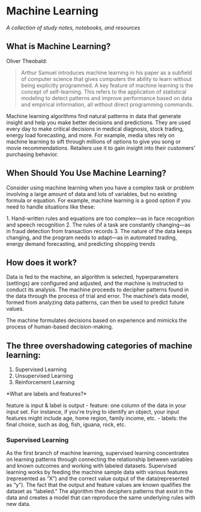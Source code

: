 # Machine Learning
*A collection of study notes, notebooks, and resources*
<br/>
## What is Machine Learning?
  Oliver Theobald:
  <blockquote>
  Arthur Samuel introduces machine learning in his paper as a subfield of
  computer science that gives computers the ability to learn without being
  explicitly programmed. A key feature of machine learning is the concept of self-learning. This refers to the application of statistical modeling to detect           patterns and improve performance based on data and empirical information, all without direct programming commands.
  </blockquote>
  Machine learning algorithms find natural patterns in data that generate insight and help you make better decisions and predictions. They are used every day to make critical decisions in medical diagnosis, stock trading, energy load forecasting, and more. For example, media sites rely on machine learning to sift through millions of options to give you song or movie recommendations. Retailers use it to gain insight into their customers’ purchasing behavior.
  
## When Should You Use Machine Learning?
  <p>Consider using machine learning when you have a complex task or problem involving a large amount of data and lots of variables, but no existing formula or equation. For example, machine learning is a good option if you need to handle situations like these:</p>
  1. Hand-written rules and equations are too complex—as in face recognition and speech recognition
  2. The rules of a task are constantly changing—as in fraud detection from transaction records
  3. The nature of the data keeps changing, and the program needs to adapt—as in automated trading, energy demand forecasting, and predicting shopping trends

## How does it work?
  <p>Data is fed to the machine, an algorithm is selected, hyperparameters (settings) are configured and adjusted, and the machine is instructed to conduct its analysis. The machine proceeds to decipher patterns found in the data through the process of trial and error. The machine’s data model, formed from analyzing data patterns, can then be used to predict future values.</p>
  <p>The machine formulates decisions based on experience and mimicks the process of human-based decision-making.</p>

## The three overshadowing categories of machine learning:
   1. Supervised Learning
   2. Unsupervised Learning
   3. Reinforcement Learning

<p>*What are labels and features?*</p>
  <span>feature is input & label is output</span>
    - feature: one column of the data in your input set. For instance, if you're trying to identify an object, your input features might include age, home region, family income, etc.
    - labels: the final choice, such as dog, fish, iguana, rock, etc.

### Supervised Learning
  As the first branch of machine learning, supervised learning concentrates on learning patterns through connecting the relationship between variables and known outcomes and working with labeled datasets. Supervised learning works by feeding the machine sample data with various features (represented as “X”) and the correct value output of the data(represented as “y”). The fact that the output and feature values are known qualifies the dataset as “labeled.” The algorithm then deciphers patterns that exist in the data and creates a model that can reproduce the same underlying rules with new data.
   

